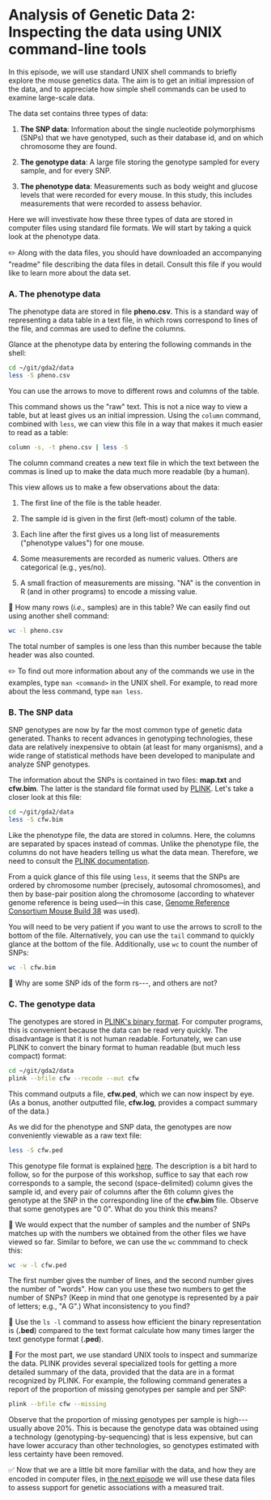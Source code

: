 # Analysis of Genetic Data 2:<br>Inspecting the data using UNIX command-line tools

In this episode, we will use standard UNIX shell commands to briefly
explore the mouse genetics data. The aim is to get an initial
impression of the data, and to appreciate how simple shell commands
can be used to examine large-scale data.

The data set contains three types of data:

1. **The SNP data**: Information about the single nucleotide
polymorphisms (SNPs) that we have genotyped, such as their database
id, and on which chromosome they are found.

2. **The genotype data**: A large file storing the genotype sampled
for every sample, and for every SNP.

3. **The phenotype data**: Measurements such as body weight and
glucose levels that were recorded for every mouse. In this study, this
includes measurements that were recorded to assess behavior.

Here we will investivate how these three types of data are stored in
computer files using standard file formats. We will start by taking a
quick look at the phenotype data.

:pencil2: Along with the data files, you should have downloaded an
accompanying "readme" file describing the data files in detail.
Consult this file if you would like to learn more about the
data set.

### A. The phenotype data

The phenotype data are stored in file **pheno.csv**. This is a
standard way of representing a data table in a text file, in which
rows correspond to lines of the file, and commas are used to define
the columns.

Glance at the phenotype data by entering the following commands in the
shell:

```bash
cd ~/git/gda2/data
less -S pheno.csv
```

You can use the arrows to move to different rows and columns of the
table.

This command shows us the "raw" text. This is not a nice way to view a
table, but at least gives us an initial impression. Using the `column`
command, combined with `less`, we can view this file in a way that
makes it much easier to read as a table:

```bash
column -s, -t pheno.csv | less -S
```

The column command creates a new text file in which the text between
the commas is lined up to make the data much more readable (by a
human).

This view allows us to make a few observations about the data:

1. The first line of the file is the table header.

2. The sample id is given in the first (left-most) column of the table.

3. Each line after the first gives us a long list of measurements
("phenotype values") for one mouse.

4. Some measurements are recorded as numeric values. Others are
categorical (e.g., yes/no).

5. A small fraction of measurements are missing. "NA" is the
convention in R (and in other programs) to encode a missing value.

:blue_book: How many rows (*i.e.,* samples) are in this table? We can
easily find out using another shell command:

```bash
wc -l pheno.csv
```

The total number of samples is one less than this number because the
table header was also counted.

:pencil2: To find out more information about any of the commands we
use in the examples, type `man <command>` in the UNIX shell. For
example, to read more about the less command, type `man less`.

### B. The SNP data

SNP genotypes are now by far the most common type of genetic data
generated. Thanks to recent advances in genotyping technologies, these
data are relatively inexpensive to obtain (at least for many
organisms), and a wide range of statistical methods have been
developed to manipulate and analyze SNP genotypes.

The information about the SNPs is contained in two files: **map.txt**
and **cfw.bim**. The latter is the standard file format used by
[PLINK](http://www.cog-genomics.org/plink2). Let's take a closer look
at this file:

```bash
cd ~/git/gda2/data
less -S cfw.bim
```

Like the phenotype file, the data are stored in columns. Here, the
columns are separated by spaces instead of commas. Unlike the
phenotype file, the columns do not have headers telling us what the
data mean. Therefore, we need to consult the
[PLINK documentation](http://www.cog-genomics.org/plink2/formats#bim).

From a quick glance of this file using `less`, it seems that the
SNPs are ordered by chromosome number (precisely, autosomal
chromosomes), and then by base-pair position along the chromosome
(according to whatever genome reference is being used—in this case,
[Genome Reference Consortium Mouse Build 38](http://www.ncbi.nlm.nih.gov/assembly/327618)
was used).

You will need to be very patient if you want to use the arrows to
scroll to the bottom of the file. Alternatively, you can use the
`tail` command to quickly glance at the bottom of the file.
Additionally, use `wc` to count the number of SNPs:

```bash
wc -l cfw.bim
```

:blue_book: Why are some SNP ids of the form rs---, and others are not?

### C. The genotype data

The genotypes are stored in
[PLINK's binary format](http://www.cog-genomics.org/plink2/formats#bed).
For computer programs, this is convenient because the data can be read
very quickly. The disadvantage is that it is not human readable.
Fortunately, we can use PLINK to convert the binary format to human
readable (but much less compact) format:

```bash
cd ~/git/gda2/data
plink --bfile cfw --recode --out cfw
```

This command outputs a file, **cfw.ped**, which we can now inspect by
eye. (As a bonus, another outputted file, **cfw.log**, provides a
compact summary of the data.)

As we did for the phenotype and SNP data, the genotypes are now
conveniently viewable as a raw text file:

```bash
less -S cfw.ped
```

This genotype file format is explained
[here](http://www.cog-genomics.org/plink2/formats#ped). The
description is a bit hard to follow, so for the purpose of this
workshop, suffice to say that each row corresponds to a sample, 
the second (space-delimited) column gives the sample id, and every
pair of columns after the 6th column gives the genotype at the SNP in
the corresponding line of the **cfw.bim** file. Observe that some
genotypes are "0 0". What do you think this means?

:ledger: We would expect that the number of samples and the number of
SNPs matches up with the numbers we obtained from the other files we
have viewed so far. Similar to before, we can use the `wc` commmand to
check this:

```bash
wc -w -l cfw.ped 
```

The first number gives the number of lines, and the second number
gives the number of "words". How can you use these two numbers to get
the number of SNPs? (Keep in mind that one genotype is represented by
a pair of letters; e.g., "A G".) What inconsistency to you find?

:blue_book: Use the `ls -l` command to assess how efficient the binary
representation is (**.bed**) compared to the text format calculate how
many times larger the text genotype format (**.ped**).

:blue_book: For the most part, we use standard UNIX tools to inspect
and summarize the data. PLINK provides several specialized tools for
getting a more detailed summary of the data, provided that the data
are in a format recognized by PLINK. For example, the following
command generates a report of the proportion of missing genotypes per
sample and per SNP:

```bash
plink --bfile cfw --missing
```

Observe that the proportion of missing genotypes per sample is
high---usually above 20%. This is because the genotype data was
obtained using a technology (genotyping-by-sequencing) that is less
expensive, but can have lower accuracy than other technologies, so
genotypes estimated with less certainty have been removed.

:white_check_mark: Now that we are a little bit more familiar with the
data, and how they are encoded in computer files, in
[the next episode](03-map-testis.md) we will use these data files to
assess support for genetic associations with a measured trait.
